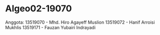 # Algeo02-19070

Anggota:
13519070 - Mhd. Hiro Agayeff Muslion
13519072 - Hanif Arroisi Mukhlis
13519171 - Fauzan Yubairi Indrayadi
